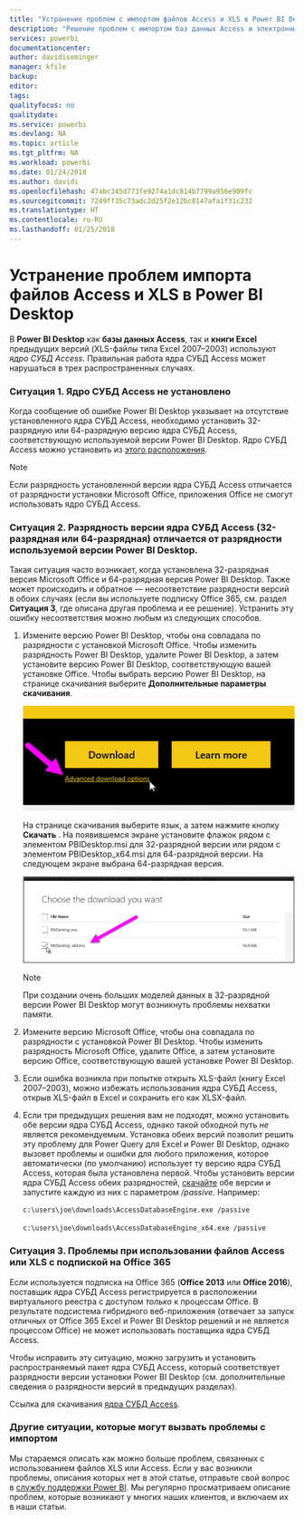 ```yaml
---
title: "Устранение проблем с импортом файлов Access и XLS в Power BI Desktop"
description: "Решение проблем с импортом баз данных Access и электронных таблиц XLS в Power BI Desktop и Power Query"
services: powerbi
documentationcenter: 
author: davidiseminger
manager: kfile
backup: 
editor: 
tags: 
qualityfocus: no
qualitydate: 
ms.service: powerbi
ms.devlang: NA
ms.topic: article
ms.tgt_pltfrm: NA
ms.workload: powerbi
ms.date: 01/24/2018
ms.author: davidi
ms.openlocfilehash: 47abc345d773fe9274a1dc814b7799a956e909fc
ms.sourcegitcommit: 7249ff35c73adc2d25f2e12bc0147afa1f31c232
ms.translationtype: HT
ms.contentlocale: ru-RU
ms.lasthandoff: 01/25/2018
---
```

# <a name="resolve-issues-importing-access-and-xls-files-in-power-bi-desktop"></a>Устранение проблем импорта файлов Access и XLS в Power BI Desktop
В **Power BI Desktop** как **базы данных Access**, так и **книги Excel** предыдущих версий (XLS-файлы типа Excel 2007–2003) используют *ядро СУБД Access*. Правильная работа ядра СУБД Access может нарушаться в трех распространенных случаях.

### <a name="situation-1-no-access-database-engine-installed"></a>Ситуация 1. Ядро СУБД Access не установлено
Когда сообщение об ошибке Power BI Desktop указывает на отсутствие установленного ядра СУБД Access, необходимо установить 32-разрядную или 64-разрядную версию ядра СУБД Access, соответствующую используемой версии Power BI Desktop. Ядро СУБД Access можно установить из [этого расположения](http://www.microsoft.com/en-us/download/details.aspx?id=13255).

>[!NOTE]
>Если разрядность установленной версии ядра СУБД Access отличается от разрядности установки Microsoft Office, приложения Office не смогут использовать ядро СУБД Access.

### <a name="situation-2-the-access-database-engine-bit-version-32-bit-or-64-bit-is-different-from-your-power-bi-desktop-bit-version"></a>Ситуация 2. Разрядность версии ядра СУБД Access (32-разрядная или 64-разрядная) отличается от разрядности используемой версии Power BI Desktop.
Такая ситуация часто возникает, когда установлена 32-разрядная версия Microsoft Office и 64-разрядная версия Power BI Desktop. Также может происходить и обратное — несоответствие разрядности версий в обоих случаях (если вы используете подписку Office 365, см. раздел **Ситуация 3**, где описана другая проблема и ее решение). Устранить эту ошибку несоответствия можно любым из следующих способов.

1. Измените версию Power BI Desktop, чтобы она совпадала по разрядности с установкой Microsoft Office. Чтобы изменить разрядность Power BI Desktop, удалите Power BI Desktop, а затем установите версию Power BI Desktop, соответствующую вашей установке Office. Чтобы выбрать версию Power BI Desktop, на странице скачивания выберите **Дополнительные параметры скачивания**.
   
   ![](media/desktop-access-database-errors/desktop-access-errors-1.png)
   
   На странице скачивания выберите язык, а затем нажмите кнопку **Скачать** . На появившемся экране установите флажок рядом с элементом PBIDesktop.msi для 32-разрядной версии или рядом с элементом PBIDesktop_x64.msi для 64-разрядной версии. На следующем экране выбрана 64-разрядная версия.
   
   ![](media/desktop-access-database-errors/desktop-access-errors-2.png)
   
   >[!NOTE]
   >При создании очень больших моделей данных в 32-разрядной версии Power BI Desktop могут возникнуть проблемы нехватки памяти.
2. Измените версию Microsoft Office, чтобы она совпадала по разрядности с установкой Power BI Desktop. Чтобы изменить разрядность Microsoft Office, удалите Office, а затем установите версию Office, соответствующую вашей установке Power BI Desktop.
3. Если ошибка возникла при попытке открыть XLS-файл (книгу Excel 2007–2003), можно избежать использования ядра СУБД Access, открыв XLS-файл в Excel и сохранить его как XLSX-файл.
4. Если три предыдущих решения вам не подходят, можно установить обе версии ядра СУБД Access, однако такой обходной путь *не* является рекомендуемым. Установка обеих версий позволит решить эту проблему для Power Query для Excel и Power BI Desktop, однако вызовет проблемы и ошибки для любого приложения, которое автоматически (по умолчанию) использует ту версию ядра СУБД Access, которая была установлена первой. Чтобы установить версии ядра СУБД Access обеих разрядностей, [скачайте](http://www.microsoft.com/en-us/download/details.aspx?id=13255) обе версии и запустите каждую из них с параметром */passive*. Например:
   
       c:\users\joe\downloads\AccessDatabaseEngine.exe /passive
   
       c:\users\joe\downloads\AccessDatabaseEngine_x64.exe /passive

### <a name="situation-3-trouble-using-access-or-xls-files-with-an-office-365-subscription"></a>Ситуация 3. Проблемы при использовании файлов Access или XLS с подпиской на Office 365
Если используется подписка на Office 365 (**Office 2013** или **Office 2016**), поставщик ядра СУБД Access регистрируется в расположении виртуального реестра с доступом *только* к процессам Office. В результате подсистема гибридного веб-приложения (отвечает за запуск отличных от Office 365 Excel и Power BI Desktop решений и не является процессом Office) не может использовать поставщика ядра СУБД Access.

Чтобы исправить эту ситуацию, можно загрузить и установить распространяемый пакет ядра СУБД Access, который соответствует разрядности версии установки Power BI Desktop (см. дополнительные сведения о разрядности версий в предыдущих разделах).

Ссылка для скачивания [ядра СУБД Access](http://www.microsoft.com/en-us/download/details.aspx?id=13255).

### <a name="other-situations-that-cause-import-issues"></a>Другие ситуации, которые могут вызвать проблемы с импортом
Мы стараемся описать как можно больше проблем, связанных с использованием файлов XLS или Access. Если у вас возникли проблемы, описания которых нет в этой статье, отправьте свой вопрос в [службу поддержки Power BI](https://powerbi.microsoft.com/support/). Мы регулярно просматриваем описание проблем, которые возникают у многих наших клиентов, и включаем их в наши статьи.

